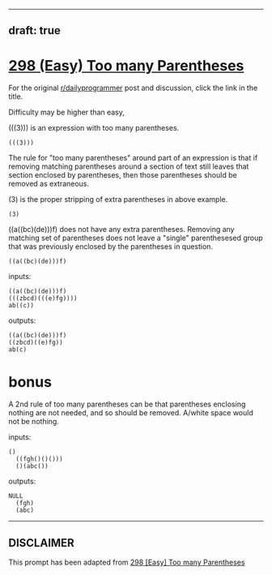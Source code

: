 ---
draft: true
----

# [298 (Easy) Too many Parentheses](https://www.reddit.com/r/dailyprogrammer/comments/5llkbj/2017012_challenge_298_easy_too_many_parentheses/)

For the original [r/dailyprogrammer](https://www.reddit.com/r/dailyprogrammer/) post and discussion, click the link in the title.

Difficulty may be higher than easy,

(((3))) is an expression with too many parentheses.


```
(((3)))
```
The rule for "too many parentheses" around part of an expression is that if removing matching parentheses around a section of text still leaves that section enclosed by parentheses, then those parentheses should be removed as extraneous.

(3) is the proper stripping of extra parentheses in above example.


```
(3)
```
((a((bc)(de)))f) does not have any extra parentheses.  Removing any matching set of parentheses does not leave a "single" parenthesesed group that was previously enclosed by the parentheses in question.


```
((a((bc)(de)))f)
```
inputs:


```
((a((bc)(de)))f)  
(((zbcd)(((e)fg))))
ab((c))
```
outputs: 


```
((a((bc)(de)))f)  
((zbcd)((e)fg))
ab(c)
```
# bonus
A 2nd rule of too many parentheses can be that parentheses enclosing nothing are not needed, and so should be removed.  A/white space would not be nothing.

inputs: 


```
()
  ((fgh()()()))
  ()(abc())
```
outputs: 


```
NULL
  (fgh)
  (abc)
```

----
## **DISCLAIMER**
This prompt has been adapted from [298 [Easy] Too many Parentheses](https://www.reddit.com/r/dailyprogrammer/comments/5llkbj/2017012_challenge_298_easy_too_many_parentheses/
)

